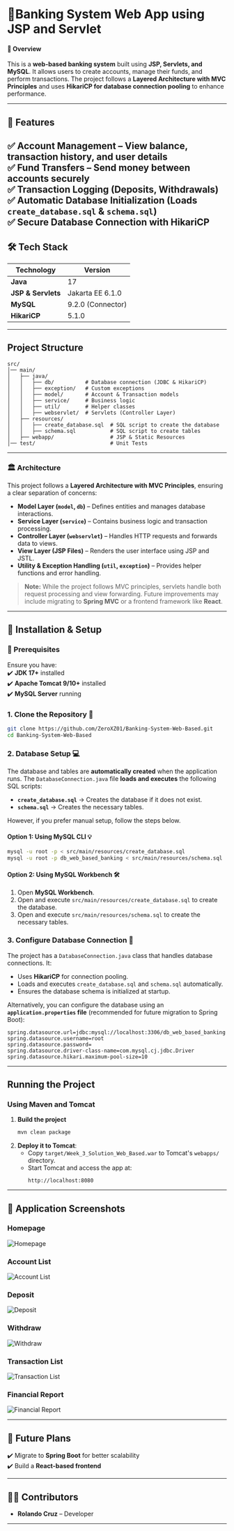 # 🏦**Banking System Web App using JSP and Servlet**  

#### 📖 Overview  
This is a **web-based banking system** built using **JSP, Servlets, and MySQL**. It allows users to create accounts, manage their funds, and perform transactions. The project follows a **Layered Architecture with MVC Principles** and uses **HikariCP for database connection pooling** to enhance performance.  

---

## 🚀 Features  
✅ **Account Management** – View balance, transaction history, and user details  
✅ **Fund Transfers** – Send money between accounts securely  
✅ **Transaction Logging** (Deposits, Withdrawals)  
✅ **Automatic Database Initialization** (Loads `create_database.sql` & `schema.sql`)  
✅ **Secure Database Connection with HikariCP**  
---

## 🛠️ Tech Stack  
| Technology      | Version  |
|----------------|----------|
| **Java**       | 17       |
| **JSP & Servlets** | Jakarta EE 6.1.0 |
| **MySQL**      | 9.2.0 (Connector) |
| **HikariCP**   | 5.1.0    |

---
## Project Structure
```pgsql
src/
│── main/
│   ├── java/
│   │   ├── db/          # Database connection (JDBC & HikariCP)
│   │   ├── exception/   # Custom exceptions
│   │   ├── model/       # Account & Transaction models
│   │   ├── service/     # Business logic
│   │   ├── util/        # Helper classes
│   │   ├── webservlet/  # Servlets (Controller Layer)
│   ├── resources/
│   │   ├── create_database.sql  # SQL script to create the database
│   │   ├── schema.sql           # SQL script to create tables
│   ├── webapp/                  # JSP & Static Resources
│── test/                        # Unit Tests
```

---

### 🏛 Architecture  

This project follows a **Layered Architecture with MVC Principles**, ensuring a clear separation of concerns:  

- **Model Layer (`model`, `db`)** – Defines entities and manages database interactions.  
- **Service Layer (`service`)** – Contains business logic and transaction processing.  
- **Controller Layer (`webservlet`)** – Handles HTTP requests and forwards data to views.  
- **View Layer (JSP Files)** – Renders the user interface using JSP and JSTL.  
- **Utility & Exception Handling (`util`, `exception`)** – Provides helper functions and error handling.  

> **Note:** While the project follows MVC principles, servlets handle both request processing and view forwarding. Future improvements may include migrating to **Spring MVC** or a frontend framework like **React**.  

---


## 🔧 Installation & Setup  

### 📌 Prerequisites  
Ensure you have:  
✔️ **JDK 17+** installed  
✔️ **Apache Tomcat 9/10+** installed  
✔️ **MySQL Server** running  

### **1. Clone the Repository** 🚀
```sh
git clone https://github.com/ZeroXZ01/Banking-System-Web-Based.git
cd Banking-System-Web-Based
```

### **2. Database Setup** 💻
The database and tables are **automatically created** when the application runs. The `DatabaseConnection.java` file **loads and executes** the following SQL scripts:

- **`create_database.sql`** → Creates the database if it does not exist.
- **`schema.sql`** → Creates the necessary tables.

However, if you prefer manual setup, follow the steps below.

#### **Option 1: Using MySQL CLI** 💡
```sh
mysql -u root -p < src/main/resources/create_database.sql
mysql -u root -p db_web_based_banking < src/main/resources/schema.sql
```

#### **Option 2: Using MySQL Workbench** 🛠️
1. Open **MySQL Workbench**.
2. Open and execute `src/main/resources/create_database.sql` to create the database.
3. Open and execute `src/main/resources/schema.sql` to create the necessary tables.

### **3. Configure Database Connection** 🔧
The project has a `DatabaseConnection.java` class that handles database connections. It:
- Uses **HikariCP** for connection pooling.
- Loads and executes `create_database.sql` and `schema.sql` automatically.
- Ensures the database schema is initialized at startup.

Alternatively, you can configure the database using an **`application.properties` file** (recommended for future migration to Spring Boot):  

```
spring.datasource.url=jdbc:mysql://localhost:3306/db_web_based_banking
spring.datasource.username=root
spring.datasource.password=
spring.datasource.driver-class-name=com.mysql.cj.jdbc.Driver
spring.datasource.hikari.maximum-pool-size=10
```

---
## **Running the Project**
### **Using Maven and Tomcat**
1. **Build the project**  
   ```sh
   mvn clean package
   ```
2. **Deploy it to Tomcat**:  
   - Copy `target/Week_3_Solution_Web_Based.war` to Tomcat's `webapps/` directory.  
   - Start Tomcat and access the app at:  
     ```
     http://localhost:8080
     ```
---

## 📌 Application Screenshots  

### Homepage
![Homepage](src/main/webapp/images/Account-Creation.png)

### Account List
![Account List](src/main/webapp/images/Account-List.png)

### Deposit
![Deposit](src/main/webapp/images/Deposit.png)

### Withdraw
![Withdraw](src/main/webapp/images/Withdraw.png)

### Transaction List
![Transaction List](src/main/webapp/images/Transaction-List.png)

### Financial Report
![Financial Report](src/main/webapp/images/Financial-Report.png)



---

## 📌 Future Plans  
✔️ Migrate to **Spring Boot** for better scalability   
✔️ Build a **React-based frontend**  

---

## 👨‍💻 Contributors  
- **Rolando Cruz** – Developer  

---

